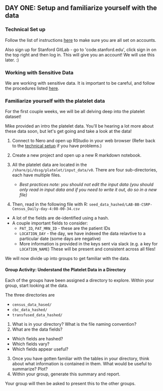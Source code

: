 
## DAY ONE: Setup and familiarize yourself with the data

### Technical Set up
Follow the list of instructions [here](../../resources/technical_setup.md) to make sure you are all set on accounts. 

Also sign up for Stanford GitLab - go to 'code.stanford.edu', click sign in on the top right and then log in. This will give you an account! We will use this later. :)

### Working with Sensitive Data
We are working with sensitive data. It is important to be careful, and follow the procedures listed [here](../../resources/high_risk_data.md). 

### Familiarize yourself with the platelet data

For the first couple weeks, we will be all delving deep into the platelet dataset!

Mike provided an intro the platelet data. You'll be hearing a lot more about these data soon, but let's get going and take a look at the data!

1. Connect to Nero and open up RStudio in your web browser (Refer back to the [technical setup](../../resources/technical_setup.md) if you have problems.)

2. Create a new project and open up a new R markdown notebook.

3. All the platelet data are located in the `/share/pi/dssg/platelet/input_data/v0`. There are four sub-directories, each have multiple files. 
   -   *Best practices note: you should not edit the input data (you should only read in input data and if you need to write it out, do so in a new file)*

4. Then, read in the following file with R:
 `seed_data_hashed/LAB-BB-CSRP-Census_Daily-day-4:08-00-34.csv`
  + A lot of the fields are de-identified using a hash.
  + A couple important fields to consider:
      * `PAT_ID`, `PAT_MRN_ID` - these are the patient IDs
      * `LOCATION_DAY` - the day, we have indexed the data relavtive to a particular date (some days are negative)
      * More information is provided in the keys sent via slack (e.g. a key for `LOCATION_NAME`)
  These will be present and consistent across all files!

We will now divide up into groups to get familiar with the data.

#### Group Activity: Understand the Platelet Data in a Directory
Each of the groups have been assigned a directory to explore. Within your group, start looking at the data.

The three directories are
  * `census_data_hased/`
  * `cbc_data_hashed/`
  * `transfused_data_hashed/`

1. What is in your directory? What is the file naming convention?
2. What are the data fields? 
  * Which fields are hashed? 
  * Which fields vary?
  * Which fields appear useful?
3. Once you have gotten familiar with the tables in your directory, think about what information is contained in them. What would be useful to summarize? Plot?
4. Within your group, generate this summary and report.

Your group will then be asked to present this to the other groups. 
